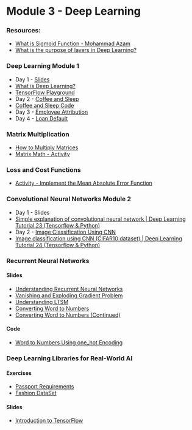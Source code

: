 
# Module 3 - Deep Learning 

### Resources: 
- [What is Sigmoid Function - Mohammad Azam](https://youtu.be/0BtMH3xzovg)
- [What is the purpose of layers in Deep Learning?](resources/purpose-of-layers.md)


### Deep Learning Module 1 
- Day 1 - [Slides](../Slides/Deep%20Learning/intro-deep-learning.key)
- [What is Deep Learning?](https://www.freecodecamp.org/news/deep-learning-neural-networks-explained-in-plain-english/)
- [TensorFlow Playground](https://playground.tensorflow.org/)
- Day 2 - [Coffee and Sleep](resources/coffee-sleep.md)
- [Coffee and Sleep Code](code/coffee-and-sleep.ipynb)
- Day 3 - [Employee Attribution](resources/employee-attribution.md)
- Day 4 - [Loan Default](resources/loan-default.md)

### Matrix Multiplication 

- [How to Multiply Matrices](https://www.mathsisfun.com/algebra/matrix-multiplying.html)
- [Matrix Math - Activity](resources/matrix-math-activity.md)

### Loss and Cost Functions 

- [Activity - Implement the Mean Absolute Error Function](resources/mae.md)

### Convolutional Neural Networks Module 2 

- Day 1 - Slides 
- [Simple explanation of convolutional neural network | Deep Learning Tutorial 23 (Tensorflow & Python)](https://youtu.be/zfiSAzpy9NM?si=tY3RMyXA_BmmN8MN)
- Day 2 - [Image Classification Using CNN](resources/image-classification-using-cnn.md)
- [Image classification using CNN (CIFAR10 dataset) | Deep Learning Tutorial 24 (Tensorflow & Python)](https://youtu.be/7HPwo4wnJeA?si=_7TTimR_EwM3e0zD)

### Recurrent Neural Networks 

#### Slides
- [Understanding Recurrent Neural Networks](../Slides/Deep%20Learning/understanding-rnn.key)
- [Vanishing and Exploding Gradient Problem](../Slides//Deep%20Learning/vanishing-gradient-problem.key)
- [Understanding LTSM](../Slides/Deep%20Learning/lstm.key)
- [Converting Word to Numbers](../Slides/Deep%20Learning/converting-words-to-numbers.key)
- [Converting Word to Numbers (Continued)](../Slides/Deep%20Learning/word-embedding-using-keras.key)

#### Code 

- [Word to Numbers Using one_hot Encoding](resources/word-2-numbers.ipynb)

### Deep Learning Libraries for Real-World AI 

#### Exercises 

- [Passport Requirements](resources/passport-requirements.md)
- [Fashion DataSet](resources/fashion-dataset.md)

#### Slides 

- [Introduction to TensorFlow](../Slides/Deep%20Learning/intro-tensor-flow.key)
